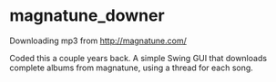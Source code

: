 magnatune_downer
================

Downloading mp3 from http://magnatune.com/

Coded this a couple years back. A simple Swing GUI that downloads complete albums from magnatune, using a thread for each song. 
